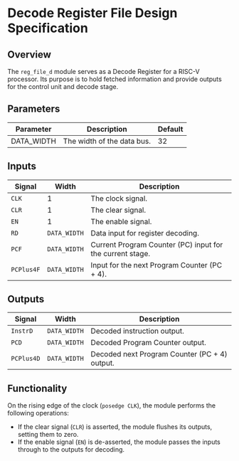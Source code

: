 # Decode Register File Design Specification

## Overview
The `reg_file_d` module serves as a Decode Register for a RISC-V processor. Its purpose is to hold fetched information and provide outputs for the control unit and decode stage.

## Parameters
| Parameter   | Description                           | Default |
|-------------|---------------------------------------|---------|
| DATA_WIDTH  | The width of the data bus.            | 32      |

## Inputs
| Signal    | Width        | Description                                              |
|-----------|--------------|----------------------------------------------------------|
| `CLK`     | 1            | The clock signal.                                        |
| `CLR`     | 1            | The clear signal.                                        |
| `EN`      | 1            | The enable signal.                                      |
| `RD`      | `DATA_WIDTH` | Data input for register decoding.                        |
| `PCF`     | `DATA_WIDTH` | Current Program Counter (PC) input for the current stage.|
| `PCPlus4F`| `DATA_WIDTH` | Input for the next Program Counter (PC + 4).            |

## Outputs
| Signal    | Width        | Description                                              |
|-----------|--------------|----------------------------------------------------------|
| `InstrD`  | `DATA_WIDTH` | Decoded instruction output.                              |
| `PCD`     | `DATA_WIDTH` | Decoded Program Counter output.                          |
| `PCPlus4D`| `DATA_WIDTH` | Decoded next Program Counter (PC + 4) output.            |

## Functionality
On the rising edge of the clock (`posedge CLK`), the module performs the following operations:

- If the clear signal (`CLR`) is asserted, the module flushes its outputs, setting them to zero.
- If the enable signal (`EN`) is de-asserted, the module passes the inputs through to the outputs for decoding.


